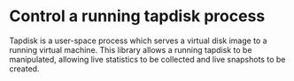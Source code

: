 Control a running tapdisk process
=================================

Tapdisk is a user-space process which serves a virtual disk image to a running
virtual machine. This library allows a running tapdisk to be manipulated, allowing
live statistics to be collected and live snapshots to be created.
